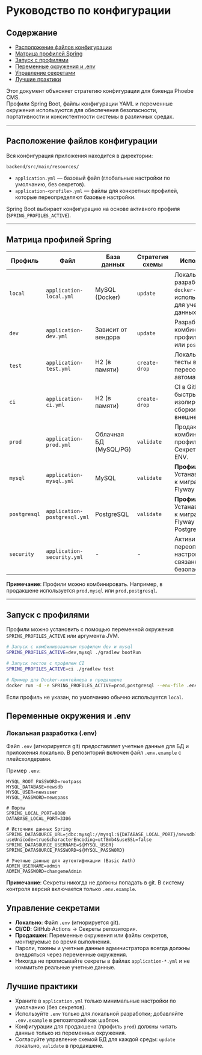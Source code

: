 # Руководство по конфигурации

## Содержание
- [Расположение файлов конфигурации](#расположение-файлов-конфигурации)
- [Матрица профилей Spring](#матрица-профилей-spring)
- [Запуск с профилями](#запуск-с-профилями)
- [Переменные окружения и .env](#переменные-окружения-и-env)
- [Управление секретами](#управление-секретами)
- [Лучшие практики](#лучшие-практики)


Этот документ объясняет стратегию конфигурации для бэкенда Phoebe CMS.  
Профили Spring Boot, файлы конфигурации YAML и переменные окружения используются для обеспечения безопасности,
портативности и консистентности системы в различных средах.

---

## Расположение файлов конфигурации

Вся конфигурация приложения находится в директории:

`backend/src/main/resources/`

- `application.yml` — базовый файл (глобальные настройки по умолчанию, без секретов).
- `application-<profile>.yml` — файлы для конкретных профилей, которые переопределяют базовые настройки.

Spring Boot выбирает конфигурацию на основе активного профиля (`SPRING_PROFILES_ACTIVE`).

---

## Матрица профилей Spring

| Профиль | Файл | База данных | Стратегия схемы | Использование |
|---|---|---|---|---|
| `local` | `application-local.yml` | MySQL (Docker) | `update` | Локальная разработка с `docker-compose`; использует `.env` для учетных данных БД. |
| `dev` | `application-dev.yml` | Зависит от вендора | `update` | Разработка/staging; комбинируется с профилем `mysql` или `postgresql`. |
| `test` | `application-test.yml` | H2 (в памяти) | `create-drop` | Локальные тесты и тесты в IDE; схема пересоздается автоматически. |
| `ci` | `application-ci.yml` | H2 (в памяти) | `create-drop` | CI в GitHub Actions; быстрые и изолированные сборки без внешней БД. |
| `prod` | `application-prod.yml` | Облачная БД (MySQL/PG)| `validate` | Продакшен; комбинируется с профилем вендора. Секреты через ENV. |
| `mysql` | `application-mysql.yml` | MySQL | `validate` | **Профиль вендора.** Устанавливает путь к миграциям Flyway для MySQL. |
| `postgresql`|`application-postgresql.yml`| PostgreSQL | `validate` | **Профиль вендора.** Устанавливает путь к миграциям Flyway для PostgreSQL. |
| `security` | `application-security.yml` | - | - | Активирует или переопределяет настройки, связанные с безопасностью. |

**Примечание**: Профили можно комбинировать. Например, в продакшене используется `prod,mysql` или `prod,postgresql`.

---

## Запуск с профилями

Профили можно установить с помощью переменной окружения `SPRING_PROFILES_ACTIVE` или аргумента JVM.

```bash
# Запуск с комбинированным профилем dev и mysql
SPRING_PROFILES_ACTIVE=dev,mysql ./gradlew bootRun

# Запуск тестов с профилем CI
SPRING_PROFILES_ACTIVE=ci ./gradlew test

# Пример для Docker-контейнера в продакшене
docker run -d -e SPRING_PROFILES_ACTIVE=prod,postgresql --env-file .env.prod news-platform:latest
```
Если профиль не указан, по умолчанию обычно используется `local`.

## Переменные окружения и .env

### Локальная разработка (.env)
Файл `.env` (игнорируется git) предоставляет учетные данные для БД и приложения локально.
В репозиторий включен файл `.env.example` с плейсхолдерами.

Пример `.env`:
```# Учетные данные MySQL
MYSQL_ROOT_PASSWORD=rootpass
MYSQL_DATABASE=newsdb
MYSQL_USER=newsuser
MYSQL_PASSWORD=newspass

# Порты
SPRING_LOCAL_PORT=8080
DATABASE_LOCAL_PORT=3306

# Источник данных Spring
SPRING_DATASOURCE_URL=jdbc:mysql://mysql:${DATABASE_LOCAL_PORT}/newsdb?useUnicode=true&characterEncoding=utf8mb4&useSSL=false
SPRING_DATASOURCE_USERNAME=${MYSQL_USER}
SPRING_DATASOURCE_PASSWORD=${MYSQL_PASSWORD}

# Учетные данные для аутентификации (Basic Auth)
ADMIN_USERNAME=admin
ADMIN_PASSWORD=changemeAdmin
```
**Примечание**: Секреты никогда не должны попадать в git. В систему контроля версий включается только `.env.example`.

## Управление секретами

- **Локально**: Файл `.env` (игнорируется git).
- **CI/CD**: GitHub Actions → Секреты репозитория.
- **Продакшен**: Переменные окружения или файлы секретов, монтируемые во время выполнения.
- Пароли, токены и учетные данные администратора всегда должны внедряться через переменные окружения.
- Никогда не прописывайте секреты в файлах `application-*.yml` и не коммитьте реальные учетные данные.

## Лучшие практики
- Храните в `application.yml` только минимальные настройки по умолчанию (без секретов).
- Используйте `.env` только для локальной разработки; добавляйте `.env.example` в репозиторий как шаблон.
- Конфигурации для продакшена (профиль `prod`) должны читать данные только из переменных окружения.
- Согласуйте управление схемой БД для каждой среды: `update` локально, `validate` в продакшене.
